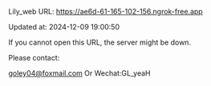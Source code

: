 Lily_web URL: https://ae6d-61-165-102-156.ngrok-free.app

Updated at: 2024-12-09 19:00:50

If you cannot open this URL, the server might be down.

Please contact: 

goley04@foxmail.com Or Wechat:GL_yeaH